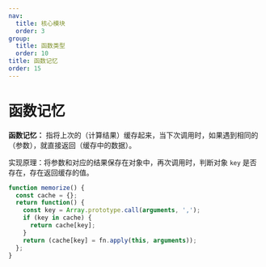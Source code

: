 ```yaml
---
nav:
  title: 核心模块
  order: 3
group:
  title: 函数类型
  order: 10
title: 函数记忆
order: 15
---
```


# 函数记忆

**函数记忆：** 指将上次的（计算结果）缓存起来，当下次调用时，如果遇到相同的（参数），就直接返回（缓存中的数据）。

实现原理：将参数和对应的结果保存在对象中，再次调用时，判断对象 `key` 是否存在，存在返回缓存的值。

```js
function memorize() {
  const cache = {};
  return function() {
    const key = Array.prototype.call(arguments, ',');
    if (key in cache) {
      return cache[key];
    }
    return (cache[key] = fn.apply(this, arguments));
  };
}
```
